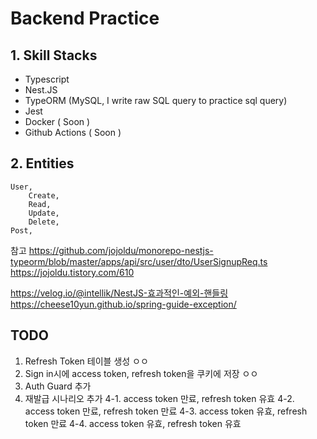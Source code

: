 # Backend Practice

## 1. Skill Stacks

- Typescript
- Nest.JS
- TypeORM (MySQL, I write raw SQL query to practice sql query)
- Jest
- Docker ( Soon )
- Github Actions ( Soon )

## 2. Entities

    User,
        Create,
        Read,
        Update,
        Delete,
    Post,

참고
https://github.com/jojoldu/monorepo-nestjs-typeorm/blob/master/apps/api/src/user/dto/UserSignupReq.ts
https://jojoldu.tistory.com/610

https://velog.io/@intellik/NestJS-효과적인-예외-핸들링
https://cheese10yun.github.io/spring-guide-exception/

## TODO

1. Refresh Token 테이블 생성 ㅇㅇ
2. Sign in시에 access token, refresh token을 쿠키에 저장 ㅇㅇ
3. Auth Guard 추가
4. 재발급 시나리오 추가
   4-1. access token 만료, refresh token 유효
   4-2. access token 만료, refresh token 만료
   4-3. access token 유효, refresh token 만료
   4-4. access token 유효, refresh token 유효
